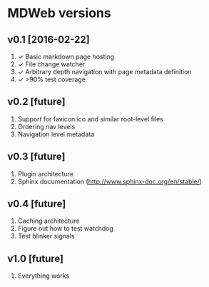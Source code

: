 MDWeb versions
====

v0.1 [2016-02-22]
----
1. ✓ Basic markdown page hosting
1. ✓ File change watcher
1. ✓ Arbitrary depth navigation with page metadata definition
1. ✓ >90% test coverage

v0.2 [future]
----
1. Support for favicon.ico and similar root-level files
1. Ordering nav levels
1. Navigation level metadata

v0.3 [future]
----
1. Plugin architecture
1. Sphinx documentation (http://www.sphinx-doc.org/en/stable/)

v0.4 [future]
----
1. Caching architecture
1. Figure out how to test watchdog
1. Test blinker signals

v1.0  [future]
----
1. Everything works

